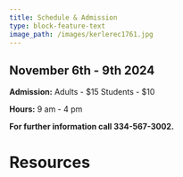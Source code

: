 ```yaml
---
title: Schedule & Admission
type: block-feature-text
image_path: /images/kerlerec1761.jpg
---
```



## November 6th - 9th 2024

**Admission:** Adults - $15 Students - $10

**Hours:** 9 am - 4 pm

**For further information call 334-567-3002.**

# Resources


